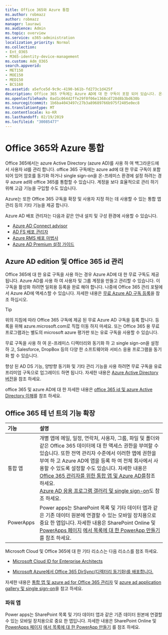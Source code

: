 ```yaml
---
title: Office 365와 Azure 통합
ms.author: robmazz
author: robmazz
manager: laurawi
ms.audience: Admin
ms.topic: overview
ms.service: o365-administration
localization_priority: Normal
ms.collection:
- Ent_O365
- M365-identity-device-management
ms.custom: Adm_O365
search.appverid:
- MET150
- MOE150
- MED150
- BCS160
ms.assetid: a5efce5d-9c9c-4190-b61b-fd273c1d425f
description: Office 365 구독에는 Azure AD에 대 한 구독이 포함 되어 있습니다. 온-프레미스 환경에 대 한 암호 동기화 또는 single sign-on을 사용 하려면 Office 365와 Azure AD를 통합 합니다.
ms.openlocfilehash: 0ad1c064d2ffe29f0f06e1368cd728d8b3bd630b
ms.sourcegitcommit: 1b6ba4043497c27b3a89689766b975f2405e0ec8
ms.translationtype: MT
ms.contentlocale: ko-KR
ms.lasthandoff: 02/19/2019
ms.locfileid: "30085477"
---
```

# <a name="azure-integration-with-office-365"></a>Office 365와 Azure 통합

Office 365에서는 azure Active Directory (azure AD)를 사용 하 여 백그라운드에서 사용자 id를 관리 합니다. office 365 구독에는 azure ad에 대 한 무료 구독이 포함 되어 있어 암호를 동기화 하거나 single sign-on을 온-프레미스 환경에 설정 하려는 경우 azure ad와 office 365를 통합할 수 있습니다. 계정을 보다 효율적으로 관리 하기 위해 고급 기능을 구입할 수도 있습니다.
  
Azure는 또한 Office 365 구독을 확장 및 사용자 지정 하는 데 사용할 수 있는 통합 앱 관리 등의 기타 기능을 제공 합니다.
  
Azure AD 배포 관리자는 다음과 같은 안내 설치 및 구성 환경에 사용할 수 있습니다.
 - [Azure AD Connect advisor](https://aka.ms/aadconnectpwsync)
 - [AD FS 배포 관리자](https://aka.ms/adfsguidance)
 - [Azure RMS 배포 마법사](https://aka.ms/azuremsguidance)
 - [Azure AD Premium 설정 가이드](https://aka.ms/aadpguidance)
  
## <a name="azure-ad-editions-and-office-365-identity-management"></a>Azure AD edition 및 Office 365 id 관리

Office 365에 대 한 유료 구독을 사용 하는 경우 Azure AD에 대 한 무료 구독도 제공 됩니다. Azure AD를 사용 하 여 사용자 및 그룹 계정을 만들고 관리할 수 있습니다. 이 구독을 활성화 하려면 일회용 등록을 완료 해야 합니다. 나중에 Office 365 관리 포털에서 Azure AD에 액세스할 수 있습니다. 자세한 내용은 [무료 Azure AD 구독 등록](https://go.microsoft.com/fwlink/p/?LinkId=617127)을 참조 하십시오. 
  
> [!TIP]
> 위의 지침에 따라 Office 365 구독에 제공 된 무료 Azure AD 구독을 등록 합니다. 등록을 위해 azure.microsoft.com로 직접 이동 하지 마세요. 또는 Office 365 용 무료 프로그램과는 별도의 microsoft azure 평가판 또는 유료 구독을 사용할 수 있습니다. 
  
무료 구독을 사용 하 여 온-프레미스 디렉터리와 동기화 하 고 single sign-on을 설정 하 고, Salesforce, DropBox 등의 다양 한 소프트웨어와 서비스 응용 프로그램을 동기화 할 수 있습니다.
  
향상 된 AD DS 기능, 양방향 동기화 및 기타 관리 기능을 사용 하려면 무료 구독을 유료 프리미엄 구독으로 업그레이드 하면 됩니다. 자세한 내용은 [Azure Active Directory 버전](https://docs.microsoft.com/azure/active-directory/fundamentals/active-directory-whatis)을 참조 하세요.
  
office 365 및 azure AD에 대 한 자세한 내용은 [office 365 id 및 azure Active Directory 이해](https://support.office.com/article/06a189e7-5ec6-4af2-94bf-a22ea225a7a9)를 참조 하세요.
  
## <a name="extend-the-capabilities-of-your-office-365-tenant"></a>Office 365 테 넌 트의 기능 확장

|**기능**|**설명**|
|:-----|:-----|
|통합 앱  <br/> |개별 앱에 메일, 일정, 연락처, 사용자, 그룹, 파일 및 폴더와 같은 Office 365 데이터에 대 한 액세스 권한을 부여할 수 있습니다. 또한 전역 관리자 수준에서 이러한 앱에 권한을 부여 하 고 Azure AD에 앱을 등록 하 여 전체 회사에서 사용할 수 있도록 설정할 수도 있습니다. 자세한 내용은 [Office 365 관리자를 위한 통합 앱 및 Azure AD를](https://support.office.com/article/cb2250e3-451e-416f-bf4e-363549652c2a)참조 하세요.<br/> [Azure AD 응용 프로그램 갤러리 및 single sign-on](https://go.microsoft.com/fwlink/p/?LinkId=698604)도 참조 하세요.  <br/> |
|PowerApps  <br/> | Power apps는 SharePoint 목록 및 기타 데이터 앱과 같은 기존 데이터 원본에 연결할 수 있는 모바일 장치용으로 중요 한 앱입니다. 자세한 내용은 SharePoint Online 및 [PowerApps 페이지](https://powerapps.microsoft.com/) [에서 목록에 대 한 PowerApp 만들기](https://support.office.com/article/9338b2d2-67ac-4b81-8e67-97da27e5e9ab) 를 참조 하세요.<br/> |
   
Microsoft Cloud 및 Office 365에 대 한 기타 리소스는 다음 리소스를 참조 하세요.
  
- [Microsoft Cloud ID for Enterprise Architects](https://go.microsoft.com/fwlink/p/?LinkId=524586)
    
- [Microsoft Azure에서 Office 365 DirSync(디렉터리 동기화)를 배포합니다.](https://go.microsoft.com/fwlink/p/?LinkId=517887)
    

자세한 내용은 [통합 앱 및 azure ad for Office 365 관리자](integrated-apps-and-azure-ads.md) 및 [azure ad application gallery 및 single sign-on](https://docs.microsoft.com/azure/active-directory/manage-apps/what-is-single-sign-on)을 참고 하세요.

### <a name="power-apps"></a>파워 앱
Power apps는 SharePoint 목록 및 기타 데이터 앱과 같은 기존 데이터 원본에 연결할 수 있는 모바일 장치용으로 중요 한 앱입니다. 자세한 내용은 SharePoint Online 및 [PowerApps 페이지](https://powerapps.microsoft.com/) [에서 목록에 대 한 PowerApp 만들기](https://support.office.com/article/9338b2d2-67ac-4b81-8e67-97da27e5e9ab) 를 참조 하세요.